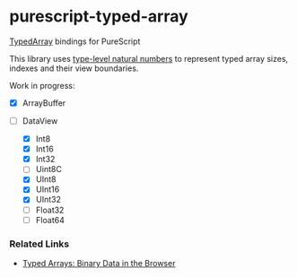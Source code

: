 # purescript-typed-array

[TypedArray](http://www.ecma-international.org/ecma-262/6.0/#sec-typedarray-objects) bindings for PureScript

This library uses [type-level natural numbers](https://pursuit.purescript.org/packages/purescript-typelevel/3.0.0/docs/Data.Typelevel.Num) to represent typed array sizes, indexes and their view boundaries.

Work in progress:

- [x] ArrayBuffer
- [ ] DataView

  - [x] Int8
  - [x] Int16
  - [x] Int32
  - [ ] Uint8C
  - [x] UInt8
  - [x] UInt16
  - [x] UInt32
  - [ ] Float32
  - [ ] Float64

### Related Links

* [Typed Arrays: Binary Data in the Browser](https://www.html5rocks.com/en/tutorials/webgl/typed_arrays/)
